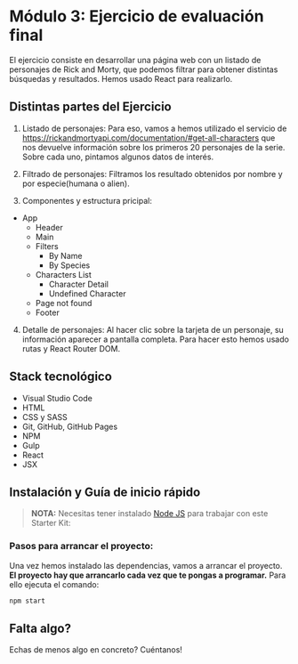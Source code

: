 # Módulo 3: Ejercicio de evaluación final

El ejercicio consiste en desarrollar una página web con un listado de personajes de Rick and Morty, que podemos filtrar para obtener distintas búsquedas y resultados. Hemos usado React para realizarlo.

## Distintas partes del Ejercicio

1. Listado de personajes:
   Para eso, vamos a hemos utilizado el servicio de https://rickandmortyapi.com/documentation/#get-all-characters que nos devuelve información sobre los primeros 20 personajes de la serie. Sobre cada uno, pintamos algunos datos de interés.

2. Filtrado de personajes:
   Filtramos los resultado obtenidos por nombre y por especie(humana o alien).

3. Componentes y estructura pricipal:

- App
  - Header
  - Main
  - Filters
    - By Name
    - By Species
  - Characters List
    - Character Detail
    - Undefined Character
  - Page not found
  - Footer

4. Detalle de personajes:
   Al hacer clic sobre la tarjeta de un personaje, su información
   aparecer a pantalla completa. Para hacer esto hemos usado rutas y React Router DOM.

## Stack tecnológico

- Visual Studio Code
- HTML
- CSS y SASS
- Git, GitHub, GitHub Pages
- NPM
- Gulp
- React
- JSX

## Instalación y Guía de inicio rápido

> **NOTA:** Necesitas tener instalado [Node JS](https://nodejs.org/) para trabajar con este Starter Kit:

### Pasos para arrancar el proyecto:

Una vez hemos instalado las dependencias, vamos a arrancar el proyecto. **El proyecto hay que arrancarlo cada vez que te pongas a programar.** Para ello ejecuta el comando:

```bash
npm start
```

## Falta algo?

Echas de menos algo en concreto? Cuéntanos!
